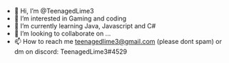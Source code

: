- 👋 Hi, I’m @TeenagedLime3
- 👀 I’m interested in Gaming and coding
- 🌱 I’m currently learning Java, Javascript and C#
- 💞️ I’m looking to collaborate on ...
- 📫 How to reach me teenagedlime3@gmail.com (please dont spam) or dm on discord: TeenagedLime3#4529

<!---
TeenagedLime3/TeenagedLime3 is a ✨ special ✨ repository because its `README.md` (this file) appears on your GitHub profile.
You can click the Preview link to take a look at your changes.
--->
